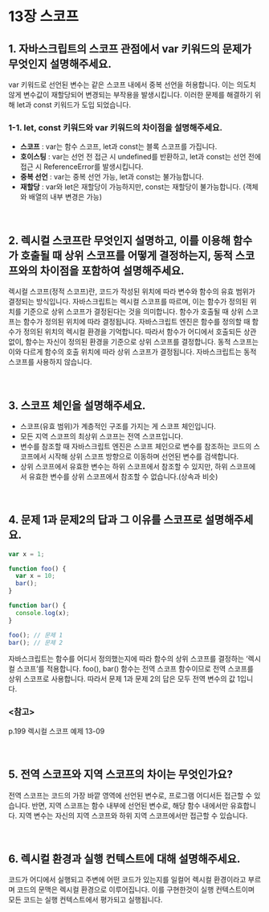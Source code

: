 # 13장 스코프

## 1. 자바스크립트의 스코프 관점에서 var 키워드의 문제가 무엇인지 설명해주세요.

var 키워드로 선언된 변수는 같은 스코프 내에서 중복 선언을 허용합니다. 이는 의도치 않게 변수값이 재할당되어 변경되는 부작용을 발생시킵니다. 이러한 문제를 해결하기 위해 let과 const 키워드가 도입 되었습니다.

### 1-1. let, const 키워드와 var 키워드의 차이점을 설명해주세요.

- **스코프** : var는 함수 스코프, let과 const는 블록 스코프를 가집니다.
- **호이스팅** : var는 선언 전 접근 시 undefined를 반환하고, let과 const는 선언 전에 접근 시 ReferenceError를 발생시킵니다.
- **중복 선언** : var는 중복 선언 가능, let과 const는 불가능합니다.
- **재할당** : var와 let은 재할당이 가능하지만, const는 재할당이 불가능합니다. (객체와 배열의 내부 변경은 가능)

<br />

## 2. 렉시컬 스코프란 무엇인지 설명하고, 이를 이용해 함수가 호출될 때 상위 스코프를 어떻게 결정하는지, 동적 스코프와의 차이점을 포함하여 설명해주세요.

렉시컬 스코프(정적 스코프)란, 코드가 작성된 위치에 따라 변수와 함수의 유효 범위가 결정되는 방식입니다. 자바스크립트는 렉시컬 스코프를 따르며, 이는 함수가 정의된 위치를 기준으로 상위 스코프가 결정된다는 것을 의미합니다. 함수가 호출될 때 상위 스코프는 함수가 정의된 위치에 따라 결정됩니다. 자바스크립트 엔진은 함수를 정의할 때 함수가 정의된 위치의 렉시컬 환경을 기억합니다. 따라서 함수가 어디에서 호출되든 상관없이, 함수는 자신이 정의된 환경을 기준으로 상위 스코프를 결정합니다. 동적 스코프는 이와 다르게 함수의 호출 위치에 따라 상위 스코프가 결정됩니다. 자바스크립트는 동적 스코프를 사용하지 않습니다.

<br />

## 3. 스코프 체인을 설명해주세요.

- 스코프(유효 범위)가 계층적인 구조를 가지는 게 스코프 체인입니다.
- 모든 지역 스코프의 최상위 스코프는 전역 스코프입니다.
- 변수를 참조할 때 자바스크립트 엔진은 스코프 체인으로 변수를 참조하는 코드의 스코프에서 시작해 상위 스코프 방향으로 이동하며 선언된 변수를 검색합니다.
- 상위 스코프에서 유효한 변수는 하위 스코프에서 참조할 수 있지만, 하위 스코프에서 유효한 변수를 상위 스코프에서 참조할 수 없습니다.(상속과 비슷)

<br />

## 4. 문제 1과 문제2의 답과 그 이유를 스코프로 설명해주세요.

```js
var x = 1;

function foo() {
  var x = 10;
  bar();
}

function bar() {
  console.log(x);
}

foo(); // 문제 1
bar(); // 문제 2
```

자바스크립트는 함수를 어디서 정의했는지에 따라 함수의 상위 스코프를 결정하는 ‘렉시컬 스코프’를 적용합니다. foo(), bar() 함수는 전역 스코프 함수이므로 전역 스코프를 상위 스코프로 사용합니다. 따라서 문제 1과 문제 2의 답은 모두 전역 변수의 값 1입니다.

### <참고>

p.199 렉시컬 스코프 예제 13-09

<br />

## 5. 전역 스코프와 지역 스코프의 차이는 무엇인가요?

전역 스코프는 코드의 가장 바깥 영역에 선언된 변수로, 프로그램 어디서든 접근할 수 있습니다. 반면, 지역 스코프는 함수 내부에 선언된 변수로, 해당 함수 내에서만 유효합니다. 지역 변수는 자신의 지역 스코프와 하위 지역 스코프에서만 접근할 수 있습니다.

<br />

## 6. 렉시컬 환경과 실행 컨텍스트에 대해 설명해주세요.

코드가 어디에서 실행되고 주변에 어떤 코드가 있는지를 일컬어 렉시컬 환경이라고 부르며 코드의 문맥은 렉시컬 환경으로 이루어집니다. 이를 구현한것이 실행 컨텍스트이며 모든 코드는 실행 컨텍스트에서 평가되고 실행됩니다.
